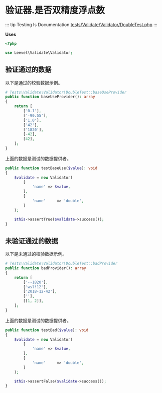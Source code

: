 # 验证器.是否双精度浮点数

::: tip Testing Is Documentation
[tests/Validate/Validator/DoubleTest.php](https://github.com/hunzhiwange/framework/blob/master/tests/Validate/Validator/DoubleTest.php)
:::
    
**Uses**

``` php
<?php

use Leevel\Validate\Validator;
```

## 验证通过的数据

以下是通过的校验数据示例。

``` php
# Tests\Validate\Validator\DoubleTest::baseUseProvider
public function baseUseProvider(): array
{
    return [
        ['0.1'],
        ['-90.55'],
        ['1.0'],
        ['42'],
        ['1820'],
        [-42],
        [42],
    ];
}
```

上面的数据是测试的数据提供者。


``` php
public function testBaseUse($value): void
{
    $validate = new Validator(
        [
            'name' => $value,
        ],
        [
            'name'     => 'double',
        ]
    );

    $this->assertTrue($validate->success());
}
```
    
## 未验证通过的数据

以下是未通过的校验数据示例。

``` php
# Tests\Validate\Validator\DoubleTest::badProvider
public function badProvider(): array
{
    return [
        ['--1820'],
        ['wsl!12'],
        ['2018-12-42'],
        [''],
        [[1, 2]],
    ];
}
```

上面的数据是测试的数据提供者。


``` php
public function testBad($value): void
{
    $validate = new Validator(
        [
            'name' => $value,
        ],
        [
            'name'     => 'double',
        ]
    );

    $this->assertFalse($validate->success());
}
```